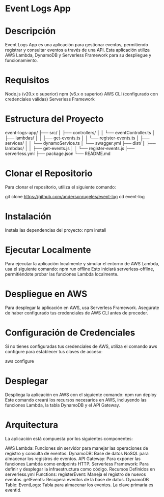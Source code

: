 # Event Logs App

# Descripción

Event Logs App es una aplicación para gestionar eventos, permitiendo registrar y consultar eventos a través de una API. Esta aplicación utiliza AWS Lambda, DynamoDB y Serverless Framework para su despliegue y funcionamiento.

# Requisitos

Node.js (v20.x o superior)
npm (v6.x o superior)
AWS CLI (configurado con credenciales válidas)
Serverless Framework

# Estructura del Proyecto
event-logs-app/
├── src/
│   ├── controllers/
│   │   └── eventController.ts
│   ├── lambdas/
│   │   ├── get-events.ts
│   │   └── register-events.ts
│   ├── services/
│   │   └── dynamoService.ts
│   └── swagger.yml
├── dist/
│   ├── lambdas/
│   │   ├── get-events.js
│   │   └── register-events.js
├── serverless.yml
├── package.json
└── README.md

# Clonar el Repositorio
Para clonar el repositorio, utiliza el siguiente comando:

git clone https://github.com/andersonrugeles/event-log
cd event-log

# Instalación
Instala las dependencias del proyecto:
npm install


# Ejecutar Localmente
Para ejecutar la aplicación localmente y simular el entorno de AWS Lambda, usa el siguiente comando:
npm run offline
Esto iniciará serverless-offline, permitiéndote probar las funciones Lambda localmente.

# Despliegue en AWS
Para desplegar la aplicación en AWS, usa Serverless Framework. Asegúrate de haber configurado tus credenciales de AWS CLI antes de proceder.

# Configuración de Credenciales
Si no tienes configuradas tus credenciales de AWS, utiliza el comando aws configure para establecer tus claves de acceso:

aws configure

# Desplegar
Despliega la aplicación en AWS con el siguiente comando:
npm run deploy
Este comando creará los recursos necesarios en AWS, incluyendo las funciones Lambda, la tabla DynamoDB y el API Gateway.

# Arquitectura
La aplicación está compuesta por los siguientes componentes:

AWS Lambda: Funciones sin servidor para manejar las operaciones de registro y consulta de eventos.
DynamoDB: Base de datos NoSQL para almacenar los registros de eventos.
API Gateway: Para exponer las funciones Lambda como endpoints HTTP.
Serverless Framework: Para definir y desplegar la infraestructura como código.
Recursos Definidos en serverless.yml
Functions:
registerEvent: Maneja el registro de nuevos eventos.
getEvents: Recupera eventos de la base de datos.
DynamoDB Table:
EventLogs: Tabla para almacenar los eventos. La clave primaria es eventId.

